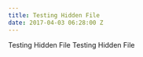 ```yaml
---
title: Testing Hidden File
date: 2017-04-03 06:28:00 Z
---
```


Testing Hidden File
Testing Hidden File